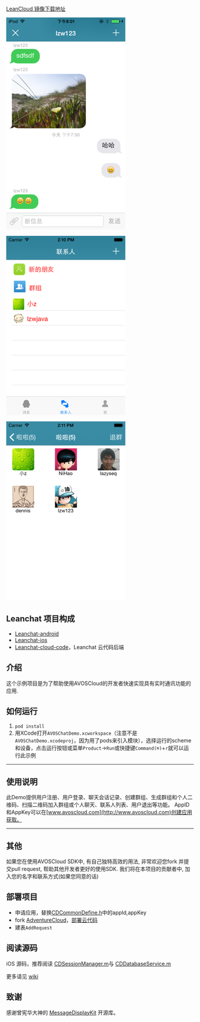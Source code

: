 [LeanCloud 镜像下载地址](https://download.leancloud.cn/demo/)

![image](https://raw.githubusercontent.com/lzwjava/plan/master/leanchat-ios/shot.png)

![image](https://raw.githubusercontent.com/lzwjava/plan/master/leanchat-ios/contact.png)

![a](https://raw.githubusercontent.com/lzwjava/plan/master/leanchat-ios/group.png)

## Leanchat 项目构成
* [Leanchat-android](https://github.com/leancloud/leanchat)
* [Leanchat-ios](https://github.com/leancloud/leanchat-ios)
* [Leanchat-cloud-code](https://github.com/leancloud/leanchat-cloudcode)，Leanchat 云代码后端


## 介绍
这个示例项目是为了帮助使用AVOSCloud的开发者快速实现具有实时通讯功能的应用.

## 如何运行

1.  `pod install` 
2.  用XCode打开`AVOSChatDemo.xcworkspace`（注意不是`AVOSChatDemo.xcodeproj`，因为用了pods来引入模块），选择运行的scheme和设备，点击运行按钮或菜单`Product`->`Run`或快捷键`Command(⌘)`+`r`就可以运行此示例

----

## 使用说明

此Demo提供用户注册、用户登录、聊天会话记录、创建群组、生成群组和个人二维码、扫描二维码加入群组或个人聊天、联系人列表、用户退出等功能。
AppID和AppKey可以在[www.avoscloud.com](http://www.avoscloud.com)创建应用获取。

----
## 其他

如果您在使用AVOSCloud SDK中, 有自己独特高效的用法, 非常欢迎您fork 并提交pull request, 帮助其他开发者更好的使用SDK. 我们将在本项目的贡献者中, 加入您的名字和联系方式(如果您同意的话)

## 部署项目
*  申请应用，替换[CDCommonDefine.h](https://github.com/leancloud/leanchat-ios/blob/master/AVOSChatDemo/settings/CDCommonDefine.h)中的appId,appKey
*  fork [AdventureCloud](https://github.com/avoscloud/AdventureCloud)，[部署云代码](https://github.com/leancloud/leanchat-cloudcode)
*  建表`AddRequest`

## 阅读源码
iOS 源码，推荐阅读 [CDSessionManager.m](https://github.com/leancloud/leanchat-ios/blob/master/AVOSChatDemo/service/CDSessionManager.m)与 [CDDatabaseService.m](https://github.com/leancloud/leanchat-ios/blob/master/AVOSChatDemo/service/CDDatabaseService.m)

更多请见 [wiki](https://github.com/leancloud/leanchat-android/wiki) 

## 致谢

感谢曾宪华大神的 [MessageDisplayKit](https://github.com/xhzengAIB/MessageDisplayKit) 开源库。